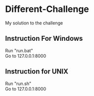 # Different-Challenge
My solution to the challenge

## Instruction For Windows
Run "run.bat"  
Go to 127.0.0.1:8000

## Instruction for UNIX
Run "run.sh"  
Go to 127.0.0.1:8000
